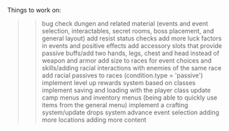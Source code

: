 Things to work on:
>>bug check dungen and related material (events and event selection, interactables, secret rooms, boss placement, and general layout)
add resist status checks
add more luck factors in events and positive effects
add accessory slots that provide passive buffs/add two hands, legs, chest and head instead of weapon and armor
add size to races for event choices and skills/adding racial interactions with enemies of the same race
add racial passives to races (condition.type = 'passive')
implement level up rewards system based on classes
implement saving and loading with the player class
update camp menus and inventory menus (being able to quickly use items from the general menu)
implement a crafting system/update drops system
advance event selection
adding more locations
adding more content